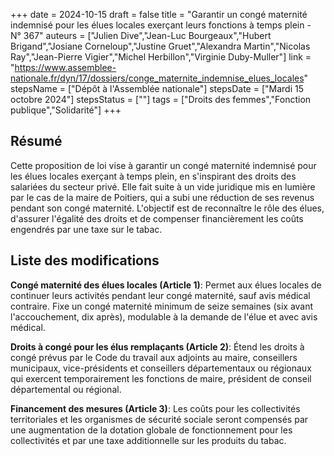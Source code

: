 +++
date = 2024-10-15
draft = false
title = "Garantir un congé maternité indemnisé pour les élues locales exerçant leurs fonctions à temps plein - N° 367"
auteurs = ["Julien Dive","Jean-Luc Bourgeaux","Hubert Brigand","Josiane Corneloup","Justine Gruet","Alexandra Martin","Nicolas Ray","Jean-Pierre Vigier","Michel Herbillon","Virginie Duby-Muller"]
link = "https://www.assemblee-nationale.fr/dyn/17/dossiers/conge_maternite_indemnise_elues_locales"
stepsName = ["Dépôt à l'Assemblée nationale"]
stepsDate = ["Mardi 15 octobre 2024"]
stepsStatus = [""]
tags = ["Droits des femmes","Fonction publique","Solidarité"]
+++

## Résumé

Cette proposition de loi vise à garantir un congé maternité indemnisé pour les élues locales exerçant à temps plein, en s'inspirant des droits des salariées du secteur privé. Elle fait suite à un vide juridique mis en lumière par le cas de la maire de Poitiers, qui a subi une réduction de ses revenus pendant son congé maternité. L'objectif est de reconnaître le rôle des élues, d'assurer l'égalité des droits et de compenser financièrement les coûts engendrés par une taxe sur le tabac.

## Liste des modifications

**Congé maternité des élues locales (Article 1)**: Permet aux élues locales de continuer leurs activités pendant leur congé maternité, sauf avis médical contraire. Fixe un congé maternité minimum de seize semaines (six avant l'accouchement, dix après), modulable à la demande de l'élue et avec avis médical.

**Droits à congé pour les élus remplaçants (Article 2)**: Étend les droits à congé prévus par le Code du travail aux adjoints au maire, conseillers municipaux, vice-présidents et conseillers départementaux ou régionaux qui exercent temporairement les fonctions de maire, président de conseil départemental ou régional.

**Financement des mesures (Article 3)**: Les coûts pour les collectivités territoriales et les organismes de sécurité sociale seront compensés par une augmentation de la dotation globale de fonctionnement pour les collectivités et par une taxe additionnelle sur les produits du tabac.
